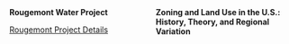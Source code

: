 
<div style="display: flex; gap: 1rem;">
  <div style="flex: 1;">
  <strong> Rougemont Water Project </strong>

[Rougemont Project Details](https://www.epa.gov/sites/default/files/2016-10/documents/rougemontncsept2016-10-12-16.pdf)
    
 
  </div>

  <div style="flex: 1;">
     <strong>Zoning and Land Use in the U.S.: History, Theory, and Regional Variation </strong>
  </div>
</div>

